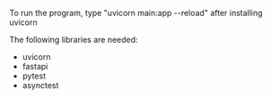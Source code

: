 To run the program, type "uvicorn main:app --reload" after installing uvicorn

The following libraries are needed:
- uvicorn
- fastapi
- pytest
- asynctest